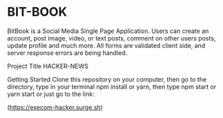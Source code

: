 # BIT-BOOK
BitBook is a Social Media Single Page Application. Users can create an account, post image, video, or text posts, comment on other users posts, update profile and much more. All forms are validated client side, and server response errors are being handled.


Project Title
HACKER-NEWS

Getting Started
Clone this repository on your computer, then go to the directory, type in your terminal npm install or yarn, then type npm start or yarn start or just go to the link:

(https://execom-hacker.surge.sh)

